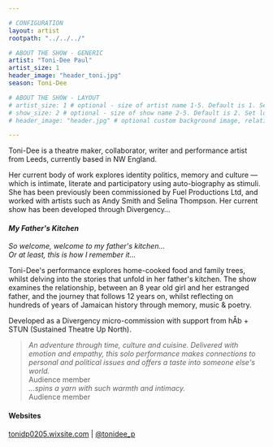 ```yaml
---

# CONFIGURATION
layout: artist
rootpath: "../../../"

# ABOUT THE SHOW - GENERIC
artist: "Toni-Dee Paul"
artist_size: 1
header_image: "header_toni.jpg"
season: Toni-Dee

# ABOUT THE SHOW - LAYOUT
# artist_size: 1 # optional - size of artist name 1-5. Default is 1. Set longer names to lower values
# show_size: 2 # optional - size of show name 2-5. Default is 2. Set longer names to lower values
# header_image: "header.jpg" # optional custom background image, relative to current page

---
```

Toni-Dee is a theatre maker, collaborator, writer and performance artist from Leeds, currently based in NW England.       
         
Her current body of work explores identity politics, memory and culture — which is intimate, literate and participatory using auto-biography as stimuli. She has been previously been commissioned by Fuel Productions Ltd, and worked with artists such as Andy Smith and Selina Thompson. Her current show has been developed through Divergency…        
         
#### *My Father's Kitchen*        
*So welcome, welcome to my father's kitchen…<br>Or at least, this is how I remember it…*         
         
Toni-Dee's performance explores home-cooked food and family trees, whilst delving into the stories that unfold in her father's kitchen. The show examines the relationship, between an 8 year old girl and her estranged father, and the journey that follows 12 years on, whilst reflecting on hundreds of years of Jamaican history through memory, music & poetry.         
            
Developed as a Divergency micro-commission with support from hÅb + STUN (Sustained Theatre Up North).           
         
>*An adventure through time, culture and cuisine. Delivered with emotion and empathy, this solo performance makes connections to personal and political issues and offers a taste into someone else's world.*<br>Audience member     
>*…spins a yarn with such warmth and intimacy.*<br>Audience member     
         
#### Websites          
<a href="http://tonidp0205.wixsite.com/tonideepaul" target="_blank">tonidp0205.wixsite.com</a> | <a href="http://twitter.com/tonidee_p" target="_blank">@tonidee_p</a>
